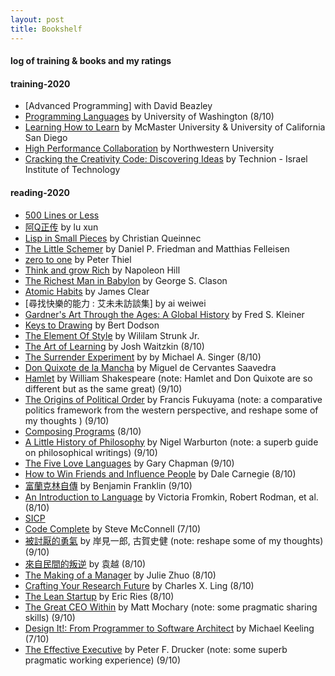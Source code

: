 ```yaml
---
layout: post
title: Bookshelf  
---
```


#### log of training & books and my ratings   

#### training-2020   
* [Advanced Programming] with David Beazley 
* [Programming Languages](https://www.coursera.org/learn/programming-languages/home/info) by University of Washington  (8/10)  
* [Learning How to Learn](https://www.coursera.org/learn/learning-how-to-learn/home/welcome) by McMaster University & University of California San Diego  
* [High Performance Collaboration](https://www.coursera.org/learn/leadership-collaboration/home/welcome) by Northwestern University  
* [Cracking the Creativity Code: Discovering Ideas](https://www.coursera.org/learn/startup-entrepreneurship-discovering-ideas/home/welcome) by Technion - Israel Institute of Technology   


#### reading-2020  
* [500 Lines or Less](http://aosabook.org/en/index.html) 
* [阿Q正传](http://luxun.zuopinj.com/2231/89931.html) by lu xun  
* [Lisp in Small Pieces](https://www.goodreads.com/book/show/1168500.LISP_in_Small_Pieces?ac=1&from_search=true&qid=HnaUgVLHQI&rank=1) by Christian Queinnec  
* [The Little Schemer](https://book.douban.com/subject/1632977/) by Daniel P. Friedman and Matthias Felleisen  
* [zero to one](https://www.goodreads.com/book/show/18050143-zero-to-one?from_search=true&from_srp=true&qid=h2c1IqcxBr&rank=1) by Peter Thiel  
* [Think and grow Rich](https://www.goodreads.com/book/show/30186948-think-and-grow-rich?ac=1&from_search=true&qid=CI0Kbo2ZFZ&rank=1) by Napoleon Hill   
* [The Richest Man in Babylon](https://book.douban.com/subject/1922725/) by George S. Clason  
* [Atomic Habits](https://www.goodreads.com/book/show/40121378-atomic-habits) by James Clear    
* [尋找快樂的能力 : 艾未未訪談集] by ai weiwei    
* [Gardner's Art Through the Ages: A Global History](https://book.douban.com/subject/30395789/) by Fred S. Kleiner   
* [Keys to Drawing](https://www.goodreads.com/book/show/168814.Keys_to_Drawing?ac=1&from_search=true&qid=OMddTwuTui&rank=1) by Bert Dodson  
* [The Element Of Style](https://www.goodreads.com/book/show/35899148-the-element-of-style) by Wililam Strunk Jr.  
* [The Art of Learning](https://www.goodreads.com/book/show/857333.The_Art_of_Learning) by Josh Waitzkin  (8/10)  
* [The Surrender Experiment](https://www.goodreads.com/book/show/23164946-the-surrender-experiment?ac=1&from_search=true&qid=8Hkb9hoUHk&rank=1) by by Michael A. Singer  (8/10)  
* [Don Quixote de la Mancha](https://book.douban.com/subject/1005918/) by Miguel de Cervantes Saavedra    
* [Hamlet](https://www.goodreads.com/book/show/1420.Hamlet) by William Shakespeare (note: Hamlet and Don Quixote are so different but as the same great)  (9/10)  
* [The Origins of Political Order](https://www.goodreads.com/book/show/9704856-the-origins-of-political-order?from_search=true&from_srp=true&qid=4gi3WPkm69&rank=1) by Francis Fukuyama (note: a comparative politics framework from the western perspective, and reshape some of my thoughts )  (9/10)  
* [Composing Programs](http://composingprograms.com/) (8/10)  
* [A Little History of Philosophy](https://www.goodreads.com/book/show/11527504-a-little-history-of-philosophy) by Nigel Warburton (note: a superb guide on philosophical writings) (9/10)  
* [The Five Love Languages](https://www.goodreads.com/book/show/23878688-the-5-love-languages) by Gary Chapman (9/10)  
* [How to Win Friends and Influence People](https://www.goodreads.com/book/show/4865.How_to_Win_Friends_and_Influence_People) by Dale Carnegie  (8/10)  
* [富蘭克林自傳](https://www.goodreads.com/book/show/28738410?ac=1&from_search=true&qid=uUZVTvNLwc&rank=3) by Benjamin Franklin (9/10)  
* [An Introduction to Language](https://book.douban.com/subject/2275489/) by Victoria Fromkin, Robert Rodman, et al. (8/10)  
* [SICP](https://wizardforcel.gitbooks.io/sicp-in-python/content/15.html)  
* [Code Complete](https://www.goodreads.com/book/show/4845.Code_Complete?ac=1&from_search=true&qid=53qRUqb6mJ&rank=1) by Steve McConnell (7/10)  
* [被討厭的勇氣](https://www.goodreads.com/book/show/32848903) by 岸見一郎, 古賀史健 (note: reshape some of my thoughts) (9/10) 
* [來自民間的叛逆](https://book.douban.com/subject/30294348/) by 袁越 (8/10)  
* [The Making of a Manager](https://www.goodreads.com/book/show/38821039-the-making-of-a-manager?ac=1&from_search=true&qid=13w9EjAaq4&rank=1) by Julie Zhuo (8/10)  
* [Crafting Your Research Future](https://www.goodreads.com/book/show/15090386-crafting-your-research-future) by Charles X. Ling  (8/10)  
* [The Lean Startup](https://www.goodreads.com/book/show/10127019-the-lean-startup) by Eric Ries (8/10) 
* [The Great CEO Within](https://www.goodreads.com/book/show/48691943-the-great-ceo-within) by Matt Mochary (note: some pragmatic sharing skills) (9/10) 
* [Design It!: From Programmer to Software Architect](https://www.goodreads.com/book/show/31670678-design-it) by Michael Keeling (7/10)  
* [The Effective Executive](https://www.goodreads.com/book/show/48019.The_Effective_Executive?from_search=true&from_srp=true&qid=z8uYKRU0a8&rank=1) by Peter F. Drucker (note: some superb pragmatic working experience) (9/10)   



